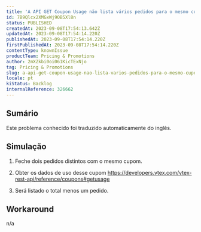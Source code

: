```yaml
---
title: 'A API GET Coupon Usage não lista vários pedidos para o mesmo cupom'
id: 7B9Qlcx2XMGxWj9OB5Xl8n
status: PUBLISHED
createdAt: 2023-09-08T17:54:13.642Z
updatedAt: 2023-09-08T17:54:14.220Z
publishedAt: 2023-09-08T17:54:14.220Z
firstPublishedAt: 2023-09-08T17:54:14.220Z
contentType: knownIssue
productTeam: Pricing & Promotions
author: 2mXZkbi0oi061KicTExNjo
tag: Pricing & Promotions
slug: a-api-get-coupon-usage-nao-lista-varios-pedidos-para-o-mesmo-cupom
locale: pt
kiStatus: Backlog
internalReference: 326662
---
```


## Sumário

<div class="alert alert-info">
  <p>Este problema conhecido foi traduzido automaticamente do inglês.</p>
</div>



## Simulação


1) Feche dois pedidos distintos com o mesmo cupom.

2) Obter os dados de uso desse cupom https://developers.vtex.com/vtex-rest-api/reference/coupons#getusage

3) Será listado o total menos um pedido.

## Workaround


n/a

